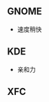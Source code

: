 ## GNOME
- 速度稍快
## KDE
-	亲和力
## XFC
<!--stackedit_data:
eyJoaXN0b3J5IjpbLTE5ODIzODA0NjUsLTE3ODI1MzIwMDddfQ
==
-->